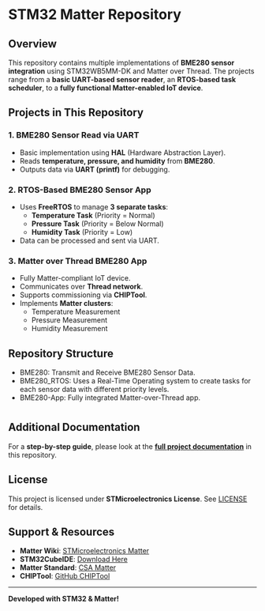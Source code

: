 # STM32 Matter Repository

## Overview
This repository contains multiple implementations of **BME280 sensor integration** using STM32WB5MM-DK and Matter over Thread. The projects range from a **basic UART-based sensor reader**, an **RTOS-based task scheduler**, to a **fully functional Matter-enabled IoT device**.

## Projects in This Repository
### 1️. **BME280 Sensor Read via UART**
- Basic implementation using **HAL** (Hardware Abstraction Layer).
- Reads **temperature, pressure, and humidity** from **BME280**.
- Outputs data via **UART (printf)** for debugging.

### 2️. **RTOS-Based BME280 Sensor App**
- Uses **FreeRTOS** to manage **3 separate tasks**:
  - **Temperature Task** (Priority = Normal)
  - **Pressure Task** (Priority = Below Normal)
  - **Humidity Task** (Priority = Low)
- Data can be processed and sent via UART.

### 3️. **Matter over Thread BME280 App**
- Fully Matter-compliant IoT device.
- Communicates over **Thread network**.
- Supports commissioning via **CHIPTool**.
- Implements **Matter clusters**:
  - Temperature Measurement
  - Pressure Measurement
  - Humidity Measurement
  
##  **Repository Structure**
- BME280: Transmit and Receive BME280 Sensor Data.
- BME280_RTOS: Uses a Real-Time Operating system to create tasks for each sensor data with different priority levels.
- BME280-App: Fully integrated Matter-over-Thread app.

#
## Additional Documentation
For a **step-by-step guide**, please look at the **[full project documentation](Matter%20Report.pdf)** in this repository.

## License
This project is licensed under **STMicroelectronics License**. See [LICENSE](LICENSE) for details.

## Support & Resources
- **Matter Wiki**: [STMicroelectronics Matter](https://wiki.st.com/stm32mcu/wiki/Category:Matter)
- **STM32CubeIDE**: [Download Here](https://www.st.com/en/development-tools/stm32cubeide.html)
- **Matter Standard**: [CSA Matter](https://csa-iot.org/all-solutions/matter/)
- **CHIPTool**: [GitHub CHIPTool](https://github.com/project-chip/connectedhomeip)

---
**Developed with STM32 & Matter!**


